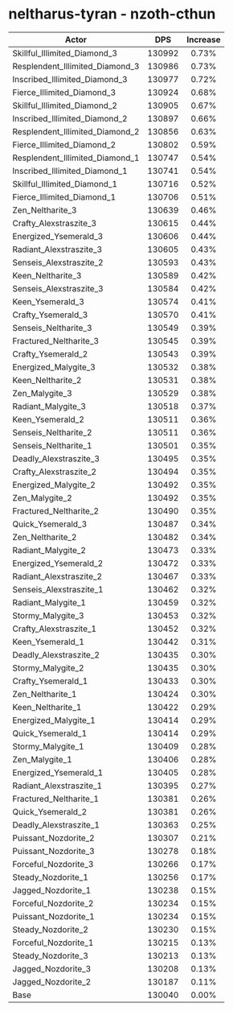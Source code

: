 # neltharus-tyran - nzoth-cthun
| Actor | DPS | Increase |
|---|:---:|:---:|
|Skillful_Illimited_Diamond_3|130992|0.73%|
|Resplendent_Illimited_Diamond_3|130986|0.73%|
|Inscribed_Illimited_Diamond_3|130977|0.72%|
|Fierce_Illimited_Diamond_3|130924|0.68%|
|Skillful_Illimited_Diamond_2|130905|0.67%|
|Inscribed_Illimited_Diamond_2|130897|0.66%|
|Resplendent_Illimited_Diamond_2|130856|0.63%|
|Fierce_Illimited_Diamond_2|130802|0.59%|
|Resplendent_Illimited_Diamond_1|130747|0.54%|
|Inscribed_Illimited_Diamond_1|130741|0.54%|
|Skillful_Illimited_Diamond_1|130716|0.52%|
|Fierce_Illimited_Diamond_1|130706|0.51%|
|Zen_Neltharite_3|130639|0.46%|
|Crafty_Alexstraszite_3|130615|0.44%|
|Energized_Ysemerald_3|130606|0.44%|
|Radiant_Alexstraszite_3|130605|0.43%|
|Senseis_Alexstraszite_2|130593|0.43%|
|Keen_Neltharite_3|130589|0.42%|
|Senseis_Alexstraszite_3|130584|0.42%|
|Keen_Ysemerald_3|130574|0.41%|
|Crafty_Ysemerald_3|130570|0.41%|
|Senseis_Neltharite_3|130549|0.39%|
|Fractured_Neltharite_3|130545|0.39%|
|Crafty_Ysemerald_2|130543|0.39%|
|Energized_Malygite_3|130532|0.38%|
|Keen_Neltharite_2|130531|0.38%|
|Zen_Malygite_3|130529|0.38%|
|Radiant_Malygite_3|130518|0.37%|
|Keen_Ysemerald_2|130511|0.36%|
|Senseis_Neltharite_2|130511|0.36%|
|Senseis_Neltharite_1|130501|0.35%|
|Deadly_Alexstraszite_3|130495|0.35%|
|Crafty_Alexstraszite_2|130494|0.35%|
|Energized_Malygite_2|130492|0.35%|
|Zen_Malygite_2|130492|0.35%|
|Fractured_Neltharite_2|130490|0.35%|
|Quick_Ysemerald_3|130487|0.34%|
|Zen_Neltharite_2|130482|0.34%|
|Radiant_Malygite_2|130473|0.33%|
|Energized_Ysemerald_2|130472|0.33%|
|Radiant_Alexstraszite_2|130467|0.33%|
|Senseis_Alexstraszite_1|130462|0.32%|
|Radiant_Malygite_1|130459|0.32%|
|Stormy_Malygite_3|130453|0.32%|
|Crafty_Alexstraszite_1|130452|0.32%|
|Keen_Ysemerald_1|130442|0.31%|
|Deadly_Alexstraszite_2|130435|0.30%|
|Stormy_Malygite_2|130435|0.30%|
|Crafty_Ysemerald_1|130433|0.30%|
|Zen_Neltharite_1|130424|0.30%|
|Keen_Neltharite_1|130422|0.29%|
|Energized_Malygite_1|130414|0.29%|
|Quick_Ysemerald_1|130414|0.29%|
|Stormy_Malygite_1|130409|0.28%|
|Zen_Malygite_1|130406|0.28%|
|Energized_Ysemerald_1|130405|0.28%|
|Radiant_Alexstraszite_1|130395|0.27%|
|Fractured_Neltharite_1|130381|0.26%|
|Quick_Ysemerald_2|130381|0.26%|
|Deadly_Alexstraszite_1|130363|0.25%|
|Puissant_Nozdorite_2|130307|0.21%|
|Puissant_Nozdorite_3|130278|0.18%|
|Forceful_Nozdorite_3|130266|0.17%|
|Steady_Nozdorite_1|130256|0.17%|
|Jagged_Nozdorite_1|130238|0.15%|
|Forceful_Nozdorite_2|130234|0.15%|
|Puissant_Nozdorite_1|130234|0.15%|
|Steady_Nozdorite_2|130230|0.15%|
|Forceful_Nozdorite_1|130215|0.13%|
|Steady_Nozdorite_3|130213|0.13%|
|Jagged_Nozdorite_3|130208|0.13%|
|Jagged_Nozdorite_2|130187|0.11%|
|Base|130040|0.00%|
